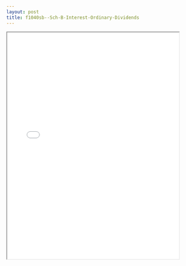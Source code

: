 ```yaml
---
layout: post
title: f1040sb--Sch-B-Interest-Ordinary-Dividends
---
```


<div class="pdf-container">
<iframe src="/ea/_pdf-2-md/f1040sb--Sch-B-Interest-Ordinary-Dividends.pdf" height="600" width="90%" allowFullScreen="true"></iframe>
</div>

